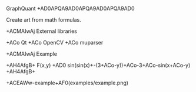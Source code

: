 GraphQuant
+AD0APQA9AD0APQA9AD0APQA9AD0

Create art from math formulas.


+ACMAIwAj External libraries

+ACo Qt
+ACo OpenCV
+ACo muparser


+ACMAIwAj Example

+AH4AfgB+
F(x,y) +AD0 sin(sin(x)+-(3+ACo-y))+ACo-3+ACo-sin(x+ACo-y)
+AH4AfgB+

+ACEAWw-example+AF0(examples/example.png)

